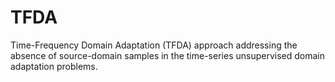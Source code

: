 # TFDA
Time-Frequency Domain Adaptation (TFDA) approach addressing the absence of source-domain samples in the time-series unsupervised domain adaptation problems.
